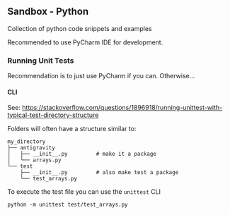 ## Sandbox - Python

Collection of python code snippets and examples

Recommended to use PyCharm IDE for development.

### Running Unit Tests

Recommendation is to just use PyCharm if you can. Otherwise...

#### CLI

See: https://stackoverflow.com/questions/1896918/running-unittest-with-typical-test-directory-structure

Folders will often have a structure similar to:

```
my_directory
├── antigravity
│   ├── __init__.py         # make it a package
│   └── arrays.py
└── test
    ├── __init__.py         # also make test a package
    └── test_arrays.py
```

To execute the test file you can use the `unittest` CLI

`python -m unittest test/test_arrays.py`
